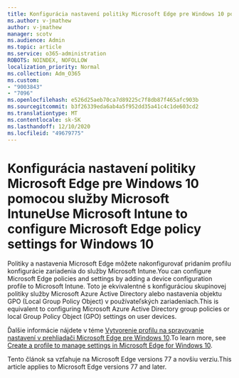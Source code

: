 ```yaml
---
title: Konfigurácia nastavení politiky Microsoft Edge pre Windows 10 pomocou služby Microsoft Intune
ms.author: v-jmathew
author: v-jmathew
manager: scotv
ms.audience: Admin
ms.topic: article
ms.service: o365-administration
ROBOTS: NOINDEX, NOFOLLOW
localization_priority: Normal
ms.collection: Adm_O365
ms.custom:
- "9003843"
- "7096"
ms.openlocfilehash: e526d25aeb70ca7d89225c7f8db87f465afc903b
ms.sourcegitcommit: b3f26339eda6ab4a5f952dd35a41c4c1de603cd2
ms.translationtype: MT
ms.contentlocale: sk-SK
ms.lasthandoff: 12/10/2020
ms.locfileid: "49679775"
---
```

# <a name="use-microsoft-intune-to-configure-microsoft-edge-policy-settings-for-windows-10"></a><span data-ttu-id="49f1a-102">Konfigurácia nastavení politiky Microsoft Edge pre Windows 10 pomocou služby Microsoft Intune</span><span class="sxs-lookup"><span data-stu-id="49f1a-102">Use Microsoft Intune to configure Microsoft Edge policy settings for Windows 10</span></span>

<span data-ttu-id="49f1a-103">Politiky a nastavenia Microsoft Edge môžete nakonfigurovať pridaním profilu konfigurácie zariadenia do služby Microsoft Intune.</span><span class="sxs-lookup"><span data-stu-id="49f1a-103">You can configure Microsoft Edge policies and settings by adding a device configuration profile to Microsoft Intune.</span></span> <span data-ttu-id="49f1a-104">Toto je ekvivalentné s konfiguráciou skupinovej politiky služby Microsoft Azure Active Directory alebo nastavenia objektu GPO (Local Group Policy Object) v používateľských zariadeniach.</span><span class="sxs-lookup"><span data-stu-id="49f1a-104">This is equivalent to configuring Microsoft Azure Active Directory group policies or local Group Policy Object (GPO) settings on user devices.</span></span>

<span data-ttu-id="49f1a-105">Ďalšie informácie nájdete v téme [Vytvorenie profilu na spravovanie nastavení v prehliadači Microsoft Edge pre Windows 10](https://go.microsoft.com/fwlink/?linkid=2133700).</span><span class="sxs-lookup"><span data-stu-id="49f1a-105">To learn more, see [Create a profile to manage settings in Microsoft Edge for Windows 10](https://go.microsoft.com/fwlink/?linkid=2133700).</span></span>

<span data-ttu-id="49f1a-106">Tento článok sa vzťahuje na Microsoft Edge versions 77 a novšiu verziu.</span><span class="sxs-lookup"><span data-stu-id="49f1a-106">This article applies to Microsoft Edge versions 77 and later.</span></span>
